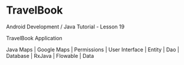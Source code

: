 # TravelBook

Android Development / Java Tutorial - Lesson 19

TravelBook Application

Java Maps | Google Maps | Permissions | User Interface | Entity | Dao | Database | RxJava | Flowable | Data
